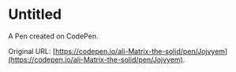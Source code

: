# Untitled

A Pen created on CodePen.

Original URL: [https://codepen.io/ali-Matrix-the-solid/pen/Jojvyem](https://codepen.io/ali-Matrix-the-solid/pen/Jojvyem).

